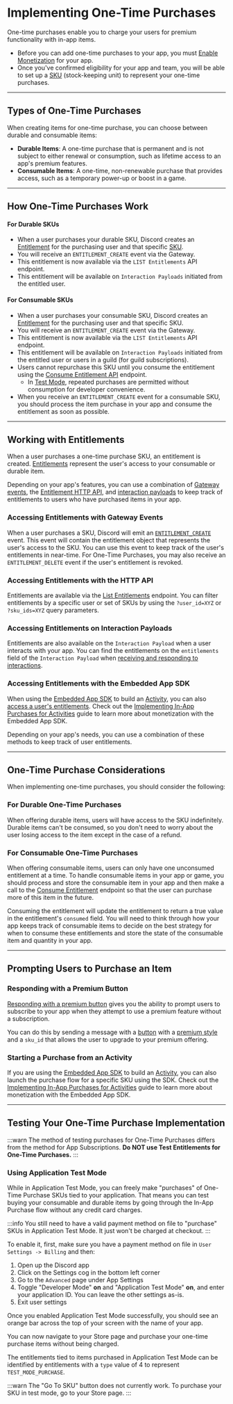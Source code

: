 # Implementing One-Time Purchases

One-time purchases enable you to charge your users for premium functionality with in-app items. 

- Before you can add one-time purchases to your app, you must [Enable Monetization](/docs/monetization/enabling-monetization) for your app.
- Once you've confirmed eligibility for your app and team, you will be able to set up a [SKU](/docs/resources/sku) (stock-keeping unit) to represent your one-time purchases.

---

## Types of One-Time Purchases

When creating items for one-time purchase, you can choose between durable and consumable items:

- **Durable Items**: A one-time purchase that is permanent and is not subject to either renewal or consumption, such as lifetime access to an app's premium features.
- **Consumable Items**: A one-time, non-renewable purchase that provides access, such as a temporary power-up or boost in a game.

---

## How One-Time Purchases Work

#### For Durable SKUs
- When a user purchases your durable SKU, Discord creates an [Entitlement](/docs/resources/entitlement) for the purchasing user and that specific [SKU](/docs/resources/sku). 
- You will receive an `ENTITLEMENT_CREATE` event via the Gateway.
- This entitlement is now available via the `LIST Entitlements` API endpoint.
- This entitlement will be available on `Interaction Payloads` initiated from the entitled user.

#### For Consumable SKUs
- When a user purchases your consumable SKU, Discord creates an [Entitlement](/docs/resources/entitlement) for the purchasing user and that specific SKU. 
- You will receive an `ENTITLEMENT_CREATE` event via the Gateway.
- This entitlement is now available via the `LIST Entitlements` API endpoint.
- This entitlement will be available on `Interaction Payloads` initiated from the entitled user or users in a guild (for guild subscriptions).
- Users cannot repurchase this SKU until you consume the entitlement using the [Consume Entitlement API](/docs/resources/entitlement#consume-an-entitlement) endpoint.
  - In [Test Mode](/docs/monetization/implementing-one-time-purchases#using-application-test-mode), repeated purchases are permitted without consumption for developer convenience.
- When you receive an `ENTITLEMENT_CREATE` event for a consumable SKU, you should process the item purchase in your app and consume the entitlement as soon as possible.

---

## Working with Entitlements

When a user purchases a one-time purchase SKU, an entitlement is created. [Entitlements](/docs/resources/entitlement) represent the user's access to your consumable or durable item.

Depending on your app's features, you can use a combination of [Gateway events](/docs/events/gateway-events#entitlements), the [Entitlement HTTP API](/docs/resources/entitlement), and [interaction payloads](/docs/interactions/receiving-and-responding) to keep track of entitlements to users who have purchased items in your app.

### Accessing Entitlements with Gateway Events

When a user purchases a SKU, Discord will emit an [`ENTITLEMENT_CREATE`](/docs/events/gateway-events#entitlements) event. This event will contain the entitlement object that represents the user's access to the SKU. You can use this event to keep track of the user's entitlements in near-time. For One-Time Purchases, you may also receive an `ENTITLEMENT_DELETE` event if the user's entitlement is revoked.

### Accessing Entitlements with the HTTP API

Entitlements are available via the [List Entitlements](/docs/resources/entitlement#list-entitlements) endpoint. You can filter entitlements by a specific user or set of SKUs by using the `?user_id=XYZ` or `?sku_ids=XYZ` query parameters.

### Accessing Entitlements on Interaction Payloads

Entitlements are also available on the `Interaction Payload` when a user interacts with your app. You can find the entitlements on the `entitlements` field of the `Interaction Payload` when [receiving and responding to interactions](/docs/interactions/receiving-and-responding).

### Accessing Entitlements with the Embedded App SDK

When using the [Embedded App SDK](/docs/developer-tools/embedded-app-sdk) to build an [Activity](/docs/activities/overview), you can also [access a user's entitlements](/docs/developer-tools/embedded-app-sdk#getentitlements). Check out the [Implementing In-App Purchases for Activities](/docs/monetization/implementing-iap-for-activities) guide to learn more about monetization with the Embedded App SDK.

Depending on your app's needs, you can use a combination of these methods to keep track of user entitlements.

---

## One-Time Purchase Considerations

When implementing one-time purchases, you should consider the following:

### For Durable One-Time Purchases

When offering durable items, users will have access to the SKU indefinitely. Durable items can't be consumed, so you don't need to worry about the user losing access to the item except in the case of a refund.

### For Consumable One-Time Purchases
When offering consumable items, users can only have one unconsumed entitlement at a time. To handle consumable items in your app or game, you should process and store the consumable item in your app and then make a call to the [Consume Entitlement](/docs/resources/entitlement#consume-an-entitlement) endpoint so that the user can purchase more of this item in the future.

Consuming the entitlement will update the entitlement to return a true value in the entitlement's `consumed` field. You will need to think through how your app keeps track of consumable items to decide on the best strategy for when to consume these entitlements and store the state of the consumable item and quantity in your app.

---

## Prompting Users to Purchase an Item

### Responding with a Premium Button

[Responding with a premium button](/docs/monetization/managing-skus#responding-with-a-premium-button) gives you the ability to prompt users to subscribe to your app when they attempt to use a premium feature without a subscription.

You can do this by sending a message with a [button](/docs/components/reference#button) with a [premium style](/docs/components/reference#button-button-styles) and a `sku_id` that allows the user to upgrade to your premium offering.  

### Starting a Purchase from an Activity

If you are using the [Embedded App SDK](/docs/developer-tools/embedded-app-sdk) to build an [Activity](/docs/activities/overview), you can also launch the purchase flow for a specific SKU using the SDK. Check out the [Implementing In-App Purchases for Activities](/docs/monetization/implementing-iap-for-activities) guide to learn more about monetization with the Embedded App SDK.

---

## Testing Your One-Time Purchase Implementation

:::warn
The method of testing purchases for One-Time Purchases differs from the method for App Subscriptions. **Do NOT use Test Entitlements for One-Time Purchases.**
:::

### Using Application Test Mode

While in Application Test Mode, you can freely make "purchases" of One-Time Purchase SKUs tied to your application. That means you can test buying your consumable and durable items by going through the In-App Purchase flow without any credit card charges.

:::info
You still need to have a valid payment method on file to "purchase" SKUs in Application Test Mode. It just won't be charged at checkout.
:::

To enable it, first, make sure you have a payment method on file in `User Settings -> Billing` and then:

1. Open up the Discord app
2. Click on the Settings cog in the bottom left corner
3. Go to the `Advanced` page under App Settings
4. Toggle "Developer Mode" **on** and "Application Test Mode" **on**, and enter your application ID. You can leave the other settings as-is.
5. Exit user settings

Once you enabled Application Test Mode successfully, you should see an orange bar across the top of your screen with the name of your app.

You can now navigate to your Store page and purchase your one-time purchase items without being charged.

The entitlements tied to items purchased in Application Test Mode can be identified by entitlements with a `type` value of 4 to represent `TEST_MODE_PURCHASE`.

:::warn
The "Go To SKU" button does not currently work. To purchase your SKU in test mode, go to your Store page.
:::

